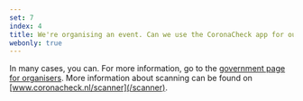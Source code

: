 ```yaml
---
set: 7
index: 4
title: We're organising an event. Can we use the CoronaCheck app for our visitors?
webonly: true
---
```

In many cases, you can. For more information, go to the <a href="https://www.rijksoverheid.nl/onderwerpen/coronavirus-covid-19/coronabewijs/coronabewijs-voor-evenementen/coronatoegangsbewijs-informatie-voor-organisatoren" target="_blank" rel="noopener noreferrer">government page for organisers</a>. More information about scanning can be found on [www.coronacheck.nl/scanner](/scanner). 
